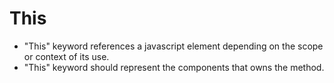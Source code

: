 # This

* "This" keyword references a javascript element depending on the scope or context of its use.
* "This" keyword should represent the components that owns the method.
